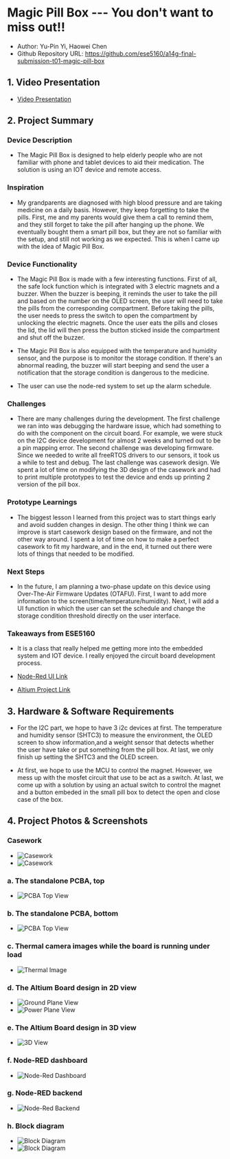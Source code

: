

# Magic Pill Box --- You don't want to miss out!!
- Author:  Yu-Pin Yi, Haowei Chen
- Github Repository URL: https://github.com/ese5160/a14g-final-submission-t01-magic-pill-box

## 1. Video Presentation

- [Video Presentation](https://youtu.be/nQqyR8lDyXY?si=AE45nUH7O6IaNKej)

## 2. Project Summary

### Device Description

- The Magic Pill Box is designed to help elderly people who are not familiar with phone and tablet devices to aid their medication. The solution is using an IOT device and remote access.

### Inspiration

- My grandparents are diagnosed with high blood pressure and are taking medicine on a daily basis. However, they keep forgetting to take the pills. First, me and my parents would give them a call to remind them, and they still forget to take the pill after hanging up the phone. We eventually bought them a smart pill box, but they are not so familiar with the setup, and still not working as we expected. This is when I came up with the idea of Magic Pill Box.

### Device Functionality

- The Magic Pill Box is made with a few interesting functions. First of all, the safe lock function which is integrated with 3 electric magnets and a buzzer. When the buzzer is beeping, it reminds the user to take the pill and based on the number on the OLED screen, the user will need to take the pills from the corresponding compartment. Before taking the pills, the user needs to press the switch to open the compartment by unlocking the electric magnets. Once the user eats the pills and closes the lid, the lid will then press the button sticked inside the compartment and shut off the buzzer.

- The Magic Pill Box is also equipped with the temperature and humidity sensor, and the purpose is to monitor the storage condition. If there's an abnormal reading, the buzzer will start beeping and send the user a notification that the storage condition is dangerous to the medicine.

- The user can use the node-red system to set up the alarm schedule.

### Challenges

- There are many challenges during the development. The first challenge we ran into was debugging the hardware issue, which had something to do with the component on the circuit board. For example, we were stuck on the I2C device development for almost 2 weeks and turned out to be a pin mapping error. The second challenge was developing firmware. Since we needed to write all freeRTOS drivers to our sensors, it took us a while to test and debug. The last challenge was casework design. We spent a lot of time on modifying the 3D design of the casework and had to print multiple prototypes to test the device and ends up printing 2 version of the pill box.

### Prototype Learnings

- The biggest lesson I learned from this project was to start things early and avoid sudden changes in design. The other thing I think we can improve is start casework design based on the firmware, and not the other way around. I spent a lot of time on how to make a perfect casework to fit my hardware, and in the end, it turned out there were lots of things that needed to be modified.

### Next Steps

- In the future, I am planning a two-phase update on this device using Over-The-Air Firmware Updates (OTAFU). First, I want to add more information to the screen(time/temperature/humidity). Next, I will add a UI function in which the user can set the schedule and change the storage condition threshold directly on the user interface.

### Takeaways from ESE5160

- It is a class that really helped me getting more into the embedded system and IOT device. I really enjoyed the circuit board development process.

- [Node-Red UI Link](http://52.186.82.19:1880/ui/)

- [Altium Project Link](https://upenn-eselabs.365.altium.com/designs/2E1710E5-2220-46EC-B8F9-26C9D24CF3C1)

## 3. Hardware & Software Requirements

- For the I2C part, we hope to have 3 i2c devices at first. The temperature and humidity sensor (SHTC3) to measure the environment, the OLED screen to show information,and a weight sensor that detects whether the user have take or put something from the pill box. At last, we only finish up setting the SHTC3 and the OLED screen.

- At first, we hope to use the MCU to control the magnet. However, we mess up with the mosfet circuit that use to be act as a switch. At last, we come up with a solution by using an actual switch to control the magnet and a button embeded in the small pill box to detect the open and close case of the box.

## 4. Project Photos & Screenshots

### Casework

- ![Casework](img/casework2.jpg)
- ![Casework](img/casework1.jpg)

### a. The standalone PCBA, top

- ![PCBA Top View](img/board_front.jpg)

### b. The standalone PCBA, bottom

- ![PCBA Top View](img/board_back.jpg)

### c. Thermal camera images while the board is running under load 

- ![Thermal Image](img/heatgun.jpg)

### d. The Altium Board design in 2D view

- ![Ground Plane View](img/ground.png)
- ![Power Plane View](img/power.png)

### e. The Altium Board design in 3D view

- ![3D View](img/3dView.png)

### f. Node-RED dashboard

- ![Node-Red Dashboard](img/node_red_UI.png)

### g. Node-RED backend

- ![Node-Red Backend](img/node_red_backEnd.png)

### h. Block diagram

- ![Block Diagram](img/system_diagram.png)
- ![Block Diagram](img/block_diagram.png)
